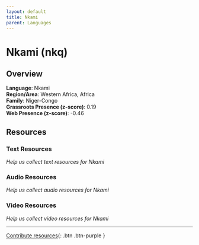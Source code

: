 ```yaml
---
layout: default
title: Nkami
parent: Languages
---
```


# Nkami (nkq)

## Overview

**Language**: Nkami  
**Region/Area**: Western Africa, Africa  
**Family**: Niger-Congo  
**Grassroots Presence (z-score)**: 0.19  
**Web Presence (z-score)**: -0.46  

## Resources

### Text Resources
*Help us collect text resources for Nkami*

### Audio Resources
*Help us collect audio resources for Nkami*

### Video Resources
*Help us collect video resources for Nkami*

---

[Contribute resources](https://forms.office.com/e/1SfLJx3u1r){: .btn .btn-purple }
